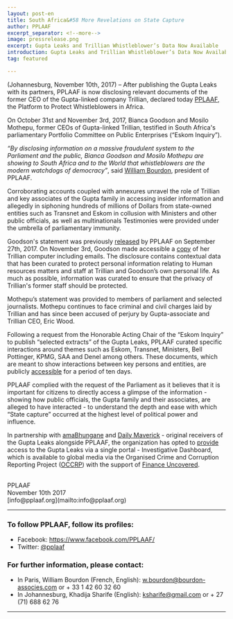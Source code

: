 ```yaml
---
layout: post-en
title: South Africa&#58 More Revelations on State Capture
author: PPLAAF
excerpt_separator: <!--more-->
image: pressrelease.png
excerpt: Gupta Leaks and Trillian Whistleblower’s Data Now Available
introduction: Gupta Leaks and Trillian Whistleblower’s Data Now Available
tag: featured

---
```


(Johannesburg, November 10th, 2017) – After publishing the Gupta Leaks with its partners, PPLAAF is now disclosing relevant documents of the former CEO of the Gupta-linked company Trillian, declared today [PPLAAF](https://pplaaf.org), the Platform to Protect Whistleblowers in Africa. 

On October 31st and November 3rd, 2017, Bianca Goodson and Mosilo Mothepu, former CEOs of Gupta-linked Trillian, testified in South Africa's parliamentary Portfolio Committee on Public Enterprises (“Eskom Inquiry”). 

_“By disclosing information on a massive fraudulent system to the Parliament and the public, Bianca Goodson and Mosilo Mothepu are showing to South Africa and to the World that whistleblowers are the modern watchdogs of democracy”_, said [William Bourdon](https://pplaaf.org/who-we-are.html), president of PPLAAF.

Corroborating accounts coupled with annexures unravel the role of Trillian and key associates of the Gupta family in accessing insider information and allegedly in siphoning hundreds of millions of Dollars from state-owned entities such as Transnet and Eskom in collusion with Ministers and other public officials, as well as multinationals Testimonies were provided under the umbrella of parliamentary immunity. 

Goodson's statement was previously [released](https://pplaaf.in/trillian-bg/) by PPLAAF on September 27th, 2017. On November 3rd, Goodson made accessible a [copy](https://pplaaf.in/trillian-bg/files) of her Trillian computer including emails. The disclosure contains contextual data that has been curated to protect personal information relating to Human resources matters and staff at Trillian and Goodson’s own personal life. As much as possible, information was curated to ensure that the privacy of Trillian's former staff should be protected. 

Mothepu’s statement was provided to members of parliament and selected journalists. Mothepu continues to face criminal and civil charges laid by Trillian and has since been accused of perjury by Gupta-associate and Trillian CEO, Eric Wood. 

Following a request from the Honorable Acting Chair of the “Eskom Inquiry” to publish “selected extracts” of the Gupta Leaks, PPLAAF curated specific interactions around themes such as Eskom, Transnet, Ministers, Bell Pottinger, KPMG, SAA and Denel among others. These documents, which are meant to show interactions between key persons and entities, are publicly [accessible](https://pplaaf.in/gleaks/) for a period of ten days. 

PPLAAF complied with the request of the Parliament as it believes that it is important for citizens to directly access a glimpse of the information - showing how public officials, the Gupta family and their associates, are alleged to have interacted - to understand the depth and ease with which “State capture” occurred at the highest level of political power and influence. 

In partnership with [amaBhungane](http://amabhungane.co.za/) and [Daily Maverick](https://www.dailymaverick.co.za/) - original receivers of the Gupta Leaks alongside PPLAAF, the organization has opted to [provide](http://amabhungane.co.za/article/2017-11-10-guptaleaks-released-to-journalists-worldwide) access to the Gupta Leaks via a single portal - Investigative Dashboard, which is available to global media via the Organised Crime and Corruption Reporting Project ([OCCRP](https://www.occrp.org/en)) with the support of [Finance Uncovered](http://www.financeuncovered.org/).



<br>
PPLAAF <br>
November 10th 2017 <br>
[info@pplaaf.org](mailto:info@pplaaf.org)

<br>

----------------------

### To follow PPLAAF, follow its profiles:
- Facebook: <https://www.facebook.com/PPLAAF/>
- Twitter: [@pplaaf](https://twitter.com/pplaaf)

### For further information, please contact:
- In Paris, William Bourdon (French, English): [w.bourdon@bourdon-associes.com](mailto:w.bourdon@bourdon-associes.com) or + 33 1 42 60 32 60
- In Johannesburg, Khadija Sharife (English): [ksharife@gmail.com](mailto:ksharife@gmail.com) or + 27 (71) 688 62 76 




-----

